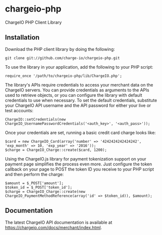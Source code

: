 chargeio-php
============

ChargeIO PHP Client Library

Installation
-----------

Download the PHP client library by doing the following:

    git clone git://github.com/charge-io/chargeio-php.git
    
To use the library in your application, add the following to your PHP script:

    require_once '/path/to/chargeio-php/lib/ChargeIO.php';
    
The library's APIs require credentials to access your merchant data on the
ChargeIO servers. You can provide credentials as arguments to the APIs used to
retrieve objects, or you can configure the library with default credentials to
use when necessary. To set the default credentials, substitute your ChargeIO
API username and the API password for either your live or test accounts:

    ChargeIO::setCredentials(new ChargeIO_UsernamePasswordCredentials('<auth_key>', '<auth_pass>'));

Once your credentials are set, running a basic credit card charge looks like:

    $card = new ChargeIO_Card(array('number' => '4242424242424242', 'exp_month' => 10, 'exp_year' => '2016'));
    $charge = ChargeIO_Charge::create($card, 1200);
    
Using the ChargeIO.js library for payment tokenization support on your payment page
simplifies the process even more. Just configure the token callback on your page to
POST the token ID you receive to your PHP script and then perform the charge:

    $amount = $_POST['amount'];
    $token_id = $_POST['token_id'];
    $charge = ChargeIO_Charge::create(new ChargeIO_PaymentMethodReference(array('id' => $token_id)), $amount);
    
Documentation
-----------

The latest ChargeIO API documentation is available at https://chargeio.com/docs/merchant/index.html.
